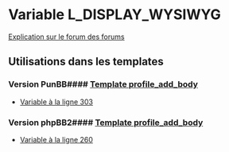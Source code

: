 # Variable L_DISPLAY_WYSIWYG
[Explication sur le forum des forums](http://forum.forumactif.com/t294113-listing-des-variables#L_DISPLAY_WYSIWYG)
## Utilisations dans les templates
### Version PunBB#### [Template profile_add_body](punbb/profile_add_body.md)
* [Variable à la ligne 303](../punbb/profile_add_body.tpl#L303)
### Version phpBB2#### [Template profile_add_body](subsilver/profile_add_body.md)
* [Variable à la ligne 260](../subsilver/profile_add_body.tpl#L260)